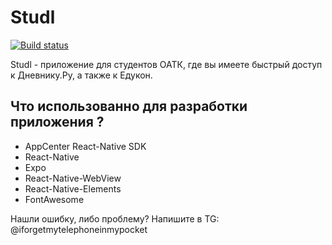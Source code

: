 # Studl
[![Build status](https://build.appcenter.ms/v0.1/apps/5b518e86-33e2-4143-82ff-fefdde939e57/branches/main/badge)](https://appcenter.ms)

Studl - приложение для студентов ОАТК, где вы имеете быстрый доступ к Дневнику.Ру, а также к Едукон.

## Что использованно для разработки приложения ?

- AppCenter React-Native SDK
- React-Native
- Expo
- React-Native-WebView
- React-Native-Elements
- FontAwesome

Нашли ошибку, либо проблему? Напишите в TG: @iforgetmytelephoneinmypocket
